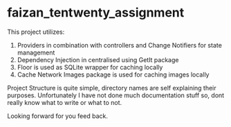 # faizan_tentwenty_assignment

This project utilizes:
1) Providers in combination with controllers and Change Notifiers for state management
2) Dependency Injection in centralised using GetIt package
3) Floor is used as SQLite wrapper for caching locally
4) Cache Network Images package is used for caching images locally

Project Structure is quite simple, directory names are self explaining their purposes.
Unfortunately I have not done much documentation stuff so, dont really know what to write or what to not.

Looking forward for you feed back.